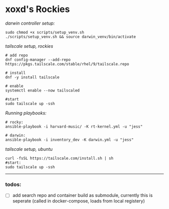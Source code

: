 # xoxd's Rockies

*darwin controller setup:*
```
sudo chmod +x scripts/setup_venv.sh
./scripts/setup_venv.sh && source darwin_venv/bin/activate
```

*tailscale setup, rockies*
```
# add repo
dnf config-manager --add-repo https://pkgs.tailscale.com/stable/rhel/9/tailscale.repo

# install
dnf -y install tailscale

# enable
systemctl enable --now tailscaled

#start
sudo tailscale up -ssh
```

*Running playbooks:*
```
# rocky:
ansible-playbook -i harvard-music/ -K rt-kernel.yml -u "jess"

# darwin:
ansible-playbook -i inventory_dev -K darwin.yml -u "jess"
```

*tailscale setup, ubuntu*
```
curl -fsSL https://tailscale.com/install.sh | sh
#start:
sudo tailscale up -ssh
```


- - -

### todos:

- [ ] add search repo and container build as submodule, currently this is seperate (called in docker-compose, loads from local registery)